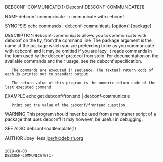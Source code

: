 DEBCONF-COMMUNICATE(1)                                                                                                                                  Debconf                                                                                                                                  DEBCONF-COMMUNICATE(1)

NAME
       debconf-communicate - communicate with debconf

SYNOPSIS
        echo commands | debconf-communicate [options] [package]

DESCRIPTION
       debconf-communicate allows you to communicate with debconf on the fly, from the command line. The package argument is the name of the package which you are pretending to be as you communicate with debconf, and it may be omitted if you are lazy. It reads commands in the form used by the debconf protocol
       from stdin. For documentation on the available commands and their usage, see the debconf specification.

       The commands are executed in sequence. The textual return code of each is printed out to standard output.

       The return value of this program is the numeric return code of the last executed command.

EXAMPLE
        echo get debconf/frontend | debconf-communicate

       Print out the value of the debconf/frontend question.

WARNING
       This program should never be used from a maintainer script of a package that uses debconf! It may however, be useful in debugging.

SEE ALSO
       debconf-loadtemplate(1)

AUTHOR
       Joey Hess <joeyh@debian.org>

                                                                                                                                                       2019-08-03                                                                                                                                DEBCONF-COMMUNICATE(1)
